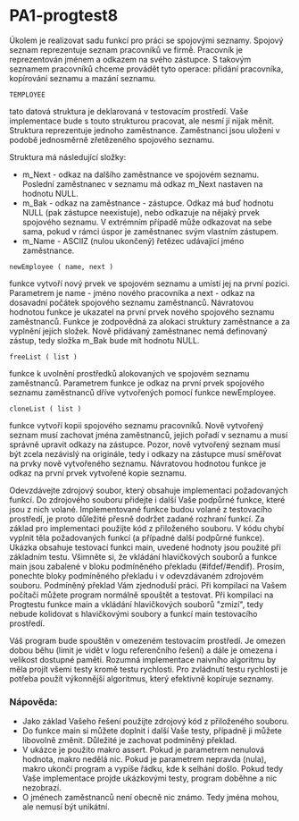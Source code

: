 # PA1-progtest8

Úkolem je realizovat sadu funkcí pro práci se spojovými seznamy. Spojový seznam reprezentuje seznam pracovníků ve firmě. Pracovník je reprezentován jménem a odkazem na svého zástupce. S takovým seznamem pracovníků chceme provádět tyto operace: přidání pracovníka, kopírování seznamu a mazání seznamu.
```
TEMPLOYEE
```
tato datová struktura je deklarovaná v testovacím prostředí. Vaše implementace bude s touto strukturou pracovat, ale nesmí jí nijak měnit. Struktura reprezentuje jednoho zaměstnance. Zaměstnanci jsou uloženi v podobě jednosměrně zřetězeného spojového seznamu.

Struktura má následující složky:

* m_Next - odkaz na dalšího zaměstnance ve spojovém seznamu. Poslední zaměstnanec v seznamu má odkaz m_Next nastaven na hodnotu NULL.
* m_Bak - odkaz na zaměstnance - zástupce. Odkaz má buď hodnotu NULL (pak zástupce neexistuje), nebo odkazuje na nějaký prvek spojového seznamu. V extrémním případě může odkazovat na sebe sama, pokud v rámci úspor je zaměstnanec svým vlastním zástupem.
* m_Name - ASCIIZ (nulou ukončený) řetězec udávající jméno zaměstnance.

```
newEmployee ( name, next )
```
funkce vytvoří nový prvek ve spojovém seznamu a umístí jej na první pozici. Parametrem je name - jméno nového pracovníka a next - odkaz na dosavadní počátek spojového seznamu zaměstnanců. Návratovou hodnotou funkce je ukazatel na první prvek nového spojového seznamu zaměstnanců. Funkce je zodpovědná za alokaci struktury zaměstnance a za vyplnění jejích složek. Nově přidávaný zaměstnanec nemá definovaný zástup, tedy složka m_Bak bude mít hodnotu NULL.

```
freeList ( list )
```
funkce k uvolnění prostředků alokovaných ve spojovém seznamu zaměstnanců. Parametrem funkce je odkaz na první prvek spojového seznamu zaměstnanců dříve vytvořených pomocí funkce newEmployee.

```
cloneList ( list )
```
funkce vytvoří kopii spojového seznamu pracovníků. Nově vytvořený seznam musí zachovat jména zaměstnanců, jejich pořadí v seznamu a musí správně upravit odkazy na zástupce. Pozor, nově vytvořený seznam musí být zcela nezávislý na originále, tedy i odkazy na zástupce musí směřovat na prvky nově vytvořeného seznamu. Návratovou hodnotou funkce je odkaz na první prvek vytvořené kopie seznamu.

Odevzdávejte zdrojový soubor, který obsahuje implementaci požadovaných funkcí. Do zdrojového souboru přidejte i další Vaše podpůrné funkce, které jsou z nich volané. Implementované funkce budou volané z testovacího prostředí, je proto důležité přesně dodržet zadané rozhraní funkcí. Za základ pro implementaci použijte kód z přiloženého souboru. V kódu chybí vyplnit těla požadovaných funkcí (a případné další podpůrné funkce). Ukázka obsahuje testovací funkci main, uvedené hodnoty jsou použité při základním testu. Všimněte si, že vkládání hlavičkových souborů a funkce main jsou zabalené v bloku podmíněného překladu (#ifdef/#endif). Prosím, ponechte bloky podmíněného překladu i v odevzdávaném zdrojovém souboru. Podmíněný překlad Vám zjednoduší práci. Při kompilaci na Vašem počítači můžete program normálně spouštět a testovat. Při kompilaci na Progtestu funkce main a vkládání hlavičkových souborů "zmizí", tedy nebude kolidovat s hlavičkovými soubory a funkcí main testovacího prostředí.

Váš program bude spouštěn v omezeném testovacím prostředí. Je omezen dobou běhu (limit je vidět v logu referenčního řešení) a dále je omezena i velikost dostupné paměti. Rozumná implementace naivního algoritmu by měla projít všemi testy kromě testu rychlosti. Pro zvládnutí testu rychlosti je potřeba použít výkonnější algoritmus, který efektivně kopíruje seznamy.

### Nápověda:
* Jako základ Vašeho řešení použijte zdrojový kód z přiloženého souboru.
* Do funkce main si můžete doplnit i další Vaše testy, případně ji můžete libovolně změnit. Důležité je zachovat podmíněný překlad.
* V ukázce je použito makro assert. Pokud je parametrem nenulová hodnota, makro nedělá nic. Pokud je parametrem nepravda (nula), makro ukončí program a vypíše řádku, kde k selhání došlo. Pokud tedy Vaše implementace projde ukázkovými testy, program doběhne a nic nezobrazí.
* O jménech zaměstnanců není obecně nic známo. Tedy jména mohou, ale nemusí být unikátní.
